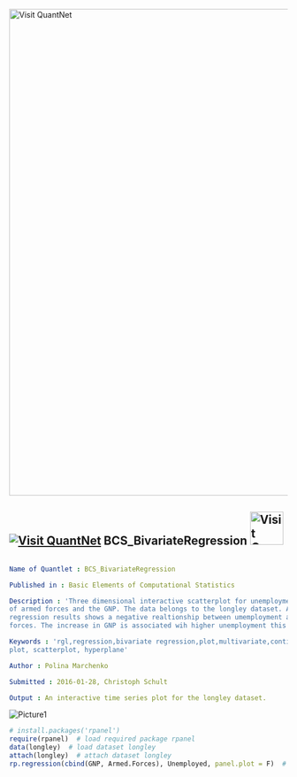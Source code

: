 
[<img src="https://github.com/QuantLet/Styleguide-and-FAQ/blob/master/pictures/banner.png" width="880" alt="Visit QuantNet">](http://quantlet.de/index.php?p=info)

## [<img src="https://github.com/QuantLet/Styleguide-and-Validation-procedure/blob/master/pictures/qloqo.png" alt="Visit QuantNet">](http://quantlet.de/) **BCS_BivariateRegression** [<img src="https://github.com/QuantLet/Styleguide-and-Validation-procedure/blob/master/pictures/QN2.png" width="60" alt="Visit QuantNet 2.0">](http://quantlet.de/d3/ia)

```yaml

Name of Quantlet : BCS_BivariateRegression

Published in : Basic Elements of Computational Statistics

Description : 'Three dimensional interactive scatterplot for unemployment regressed on the number
of armed forces and the GNP. The data belongs to the longley dataset. A hyperplane for the
regression results shows a negative realtionship between umemployment and the number of armed
forces. The increase in GNP is associated wih higher unemployment this is odd.'

Keywords : 'rgl,regression,bivariate regression,plot,multivariate,continuous, time series, 3D plot,
plot, scatterplot, hyperplane'

Author : Polina Marchenko

Submitted : 2016-01-28, Christoph Schult

Output : An interactive time series plot for the longley dataset.

```

![Picture1](BCS_BivariateRegression.png)


```r
# install.packages('rpanel')
require(rpanel)  # load required package rpanel
data(longley)  # load dataset longley
attach(longley)  # attach dataset longley
rp.regression(cbind(GNP, Armed.Forces), Unemployed, panel.plot = F)  # regression 3D plot
```
